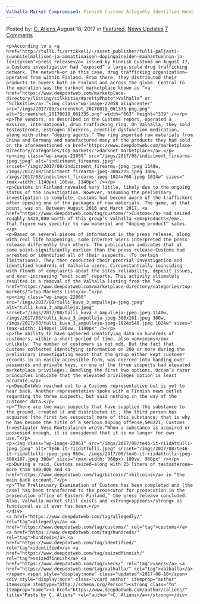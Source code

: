 ```yaml
---
Valhalla Market Compromised: Finnish Customs Allegedly Identified Hundreds of Valhalla Users
---
```

<article class="post-listing post-22057 post type-post status-publish format-standard has-post-thumbnail hentry  tag-allegedly tag-customs tag-hundreds tag-identified tag-seizedfinnish tag-users tag-valhalla">
    <div class="post-inner">
        <span>Posted by: <a href="https://www.deepdotweb.com/author/caliens/" title="">C. Aliens </a></span>
    <span>August 18, 2017</span>
    <span>in <a href="https://www.deepdotweb.com/category/deepdot-news/" rel="category tag">Featured</a>, <a href="https://www.deepdotweb.com/category/news-updates/" rel="category tag">News Updates</a></span>
    <span><a href="https://www.deepdotweb.com/2017/08/18/valhalla-market-seized-finnish-customs-allegedly-identified-hundreds-valhalla-users/#comments">7 Comments</a></span>
    </p>
    <div class="clear"></div>
    
    <p>According to a <a href="http://tulli.fi/artikkeli/-/asset_publisher/tulli-paljasti-suunnitelmallisen-ja-ammattimaisen-dopingaineiden-maahantuonnin-ja-levityksen">press release</a> issued by Finnish Customs on August 17, a Customs investigation had “exposed” a large-scale drug trafficking network. The network—or in this case, drug trafficking organization—operated from within Finland. From there, they distributed their products to buyers both in Finland and across the globe. Central to the operation was the darknet marketplace known as “<a href="https://www.deepdotweb.com/marketplace-directory/listing/silkkitie/#prettyPhoto">Valhalla” or “Silkkitie</a>.”<img class="wp-image-22058 aligncenter" src="/imgs/2017/08/screenshot_20170818_061335-png.png" alt="Screenshot_20170818_061335.png" width="663" height="339" /></p>
    <p>The vendors, as described in the Customs report, operated a massive, international, drug trafficking ring. On Valhalla, they sold testosterone, estrogen blockers, erectile dysfunction medication, along with other “doping agents.” The ring imported raw materials from China and Germany and manufactured many of the products they had sold on the aforementioned <a href="https://www.deepdotweb.com/marketplace-directory/categories/top-markets/">darknet marketplace</a>.</p>
    <p><img class="wp-image-22059" src="/imgs/2017/08/indictment_firearms-jpeg.jpeg" alt="indictment_firearms.jpeg" srcset="/imgs/2017/08/indictment_firearms-jpeg.jpeg 1140w, /imgs/2017/08/indictment_firearms-jpeg-300x225.jpeg 300w, /imgs/2017/08/indictment_firearms-jpeg-1024x768.jpeg 1024w" sizes="(max-width: 1140px) 100vw, 1140px" /></p>
    <p>Customs in Finland revealed very little, likely due to the ongoing status of the investigation. However, assuming the preliminary investigation is complete, Customs had become aware of the traffickers after opening one of the packages of raw materials. The game, at that point, was on. Between August 2016 and March 2017, <a href="https://www.deepdotweb.com/tag/customs/">Customs</a> had seized roughly $420,000 worth of this group’s Valhalla <em>products</em>. That figure was specific to raw material and “doping product” sales.</p>
    <p>Based on several pieces of information in the press release, along with real life happenings, some internet users interpreted the press release differently than others. The publication indicates that at some point—significantly earlier than the press release—Customs had arrested or identified all of their suspects. (To certain limitations). They then conducted their pretrial investigation and identified hundreds of Valhalla users. Circumstantially coinciding with floods of complaints about the sites reliability, deposit issues, and ever-increasing “exit scam” reports. This activity ultimately resulted in a removal of the Valhalla listing from the “<a href="https://www.deepdotweb.com/marketplace-directory/categories/top-markets/">Top Markets List</a>.”</p>
    <p><img class="wp-image-22060" src="/imgs/2017/08/tulli_kuva_3_ampulleja-jpeg.jpeg" alt="tulli_kuva_3_ampulleja.jpeg" srcset="/imgs/2017/08/tulli_kuva_3_ampulleja-jpeg.jpeg 1140w, /imgs/2017/08/tulli_kuva_3_ampulleja-jpeg-300x161.jpeg 300w, /imgs/2017/08/tulli_kuva_3_ampulleja-jpeg-1024x548.jpeg 1024w" sizes="(max-width: 1140px) 100vw, 1140px" /></p>
    <p>The ability to have gathered identifying data on hundreds of customers, within a short period of time, also <em>seems</em> unlikely. The number of customers is not odd. But the fact that Customs collected identifying information on 200 or more during the preliminary investigating meant that the group either kept customer records in an easily accessible form, was coerced into handing over passwords and private keys, or one of the three suspects had elevated marketplace privileges. Bundling the first two options, Occam’s razor principles indicate that the elevated privileges option is least accurate.</p>
    <p>DeepDotWeb reached out to a Customs representative but is yet to hear back. Another representative spoke with a Finnish news outlet regarding the three suspects, but said nothing in the way of the customer data.</p>
    <p>“There are two main suspects that have supplied the substance to the ground, created it and distributed it.; the third person has acquired [the first two suspects] more of this substance; that is why he has become the title of a serious doping offense,&#8221; Customs Investigator Vesa Ruotsalainen wrote.”When a substance is acquired or possessed enough, it is considered that it is no longer for own use.”</p>
    <p><img class="wp-image-22061" src="/imgs/2017/08/te46-it-riidattulli-jpeg.jpeg" alt="TE46 it-riidatTulli.jpeg" srcset="/imgs/2017/08/te46-it-riidattulli-jpeg.jpeg 960w, /imgs/2017/08/te46-it-riidattulli-jpeg-300x187.jpeg 300w" sizes="(max-width: 960px) 100vw, 960px" /></p>
    <p>During a raid, Customs seized—along with 25 liters of testosterone—more than $80,000 and <a href="https://www.deepdotweb.com/tag/bitcoin/">bitcoins</a> in “the main bank account.”</p>
    <p>“The Preliminary Examination of Customs has been completed and [the case] has been transferred to the prosecutor for prosecution in the prosecution office of Eastern Finland,” the press release concluded. Also, Valhalla market still exists and <strong>appears</strong> as functional as it ever has been.</p>
    </div>
    <a href="https://www.deepdotweb.com/tag/allegedly/" rel="tag">allegedly</a> <a href="https://www.deepdotweb.com/tag/customs/" rel="tag">customs</a> <a href="https://www.deepdotweb.com/tag/hundreds/" rel="tag">hundreds</a> <a href="https://www.deepdotweb.com/tag/identified/" rel="tag">identified</a> <a href="https://www.deepdotweb.com/tag/seizedfinnish/" rel="tag">seizedfinnish</a> <a href="https://www.deepdotweb.com/tag/users/" rel="tag">users</a> <a href="https://www.deepdotweb.com/tag/valhalla/" rel="tag">valhalla</a></span> <span style="display:none" class="updated">2017-08-18</span>
    <div style="display:none" class="vcard author" itemprop="author" itemscope itemtype="http://schema.org/Person"><strong class="fn" itemprop="name"><a href="https://www.deepdotweb.com/author/caliens/" title="Posts by C. Aliens" rel="author">C. Aliens</a></strong></div>
    
